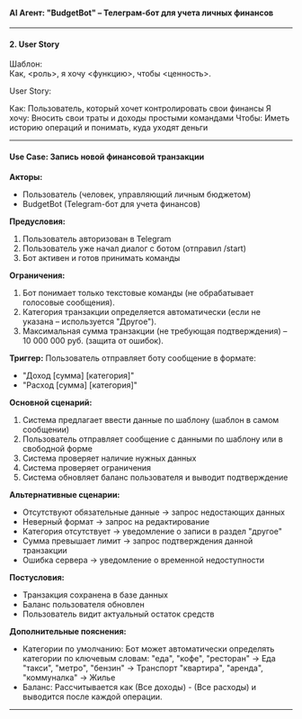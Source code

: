 #### **AI Агент: "BudgetBot" – Телеграм-бот для учета личных финансов**

---
#### 2. User Story  

Шаблон:  
Как, \<роль\>, я хочу \<функцию\>, чтобы \<ценность\>.  

User Story:  

Как: Пользователь, который хочет контролировать свои финансы
Я хочу: Вносить свои траты и доходы простыми командами
Чтобы: Иметь историю операций и понимать, куда уходят деньги

---

#### Use Case: Запись новой финансовой транзакции
**Акторы:**  
- Пользователь (человек, управляющий личным бюджетом)
- BudgetBot (Telegram-бот для учета финансов)

**Предусловия:**  
1. Пользователь авторизован в Telegram  
2. Пользователь уже начал диалог с ботом (отправил /start)
3. Бот активен и готов принимать команды

**Ограничения:**  
1. Бот понимает только текстовые команды (не обрабатывает голосовые сообщения).
2. Категория транзакции определяется автоматически (если не указана – используется "Другое").
3. Максимальная сумма транзакции (не требующая подтверждения) – 10 000 000 руб. (защита от ошибок).

**Триггер:** 
Пользователь отправляет боту сообщение в формате:

- "Доход [сумма] [категория]"
- "Расход [сумма] [категория]"

**Основной сценарий:**  
1. Система предлагает ввести данные по шаблону (шаблон в самом сообщении)
2. Пользователь отправляет сообщение с данными по шаблону или в свободной форме
3. Система проверяет наличие нужных данных
4. Система проверяет ограничения
5. Система обновляет баланс пользователя и выводит подтверждение

**Альтернативные сценарии:**  
- Отсутствуют обязательные данные → запрос недостающих данных
- Неверный формат → запрос на редактирование
- Категория отсутствует → уведомление о записи в раздел "другое"
- Сумма превышает лимит → запрос подтверждения данной транзакции
- Ошибка сервера → уведомление о временной недоступности

**Постусловия:**  
- Транзакция сохранена в базе данных
- Баланс пользователя обновлен
- Пользователь видит актуальный остаток средств

**Дополнительные пояснения:**
- Категории по умолчанию: Бот может автоматически определять категории по ключевым словам:
"еда", "кофе", "ресторан" → Еда
"такси", "метро", "бензин" → Транспорт
"квартира", "аренда", "коммуналка" → Жилье
- Баланс: Рассчитывается как (Все доходы) - (Все расходы) и выводится после каждой операции.

---